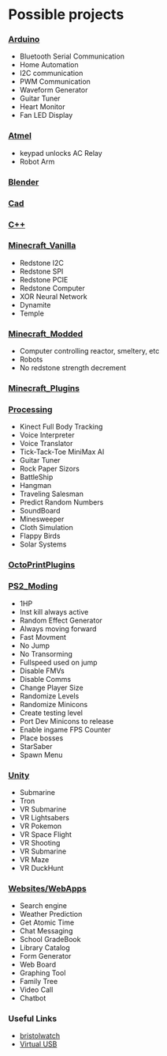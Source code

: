 <h1>Possible projects</h1>

<h3><a href="arduino">Arduino</a></h3>
<ul>
	<li>Bluetooth Serial Communication</li>
	<li>Home Automation</li>
	<li>I2C communication</li>
	<li>PWM Communication</li>
	<li>Waveform Generator</li>
	<li>Guitar Tuner</li>
	<li>Heart Monitor</li>
	<li>Fan LED Display</li>
</ul>

<h3><a href="Atmel">Atmel</a></h3>
<ul>
	<li>keypad unlocks AC Relay</li>
	<li>Robot Arm</li>
</ul>

<h3><a href="Blender">Blender</a></h3>
<ul>
</ul>

<h3><a href="Cad">Cad</a></h3>
<ul>
</ul>
<h3><a href="cpp">C++</a></h3>
<ul>
</ul>

<h3><a href="Minecraft_Vanilla">Minecraft_Vanilla</a></h3>
<ul>
	<li>Redstone I2C</li>
	<li>Redstone SPI</li>
	<li>Redstone PCIE</li>
	<li>Redstone Computer</li>
	<li>XOR Neural Network</li>
	<li>Dynamite</li>
	<li>Temple</li>
</ul>

<h3><a href="Minecraft_Modded">Minecraft_Modded</a></h3>
<ul>
	<li>Computer controlling reactor, smeltery, etc</li>
	<li>Robots</li>
	<li>No redstone strength decrement</li>
</ul>

<h3><a href="Minecraft_Plugins">Minecraft_Plugins</a></h3>
<ul>
</ul>

<h3><a href="processing">Processing</a></h3>
<ul>
	<li>Kinect Full Body Tracking</li>
	<li>Voice Interpreter</li>
	<li>Voice Translator</li>
	<li>Tick-Tack-Toe MiniMax AI</li>
	<li>Guitar Tuner</li>
	<li>Rock Paper Sizors</li>
	<li>BattleShip</li>
	<li>Hangman</li>
	<li>Traveling Salesman</li>
	<li>Predict Random Numbers</li>
	<li>SoundBoard</li>
	<li>Minesweeper</li>
	<li>Cloth Simulation</li>
	<li>Flappy Birds</li>
	<li>Solar Systems</li>
</ul>
<h3><a href="OctoPrintPlugins">OctoPrintPlugins</a></h3>
<ul>
</ul>
<h3><a href="PS2_Moding">PS2_Moding</a></h3>
<ul>
	<li>1HP</li>
	<li>Inst kill always active</li>
	<li>Random Effect Generator</li>
	<li>Always moving forward</li>
	<li>Fast Movment</li>
	<li>No Jump</li>
	<li>No Transorming</li>
	<li>Fullspeed used on jump</li>
	<li>Disable FMVs</li>
	<li>Disable Comms</li>
	<li>Change Player Size</li>
	<li>Randomize Levels</li>
	<li>Randomize Minicons</li>
	<li>Create testing level</li>
	<li>Port Dev Minicons to release</li>
	<li>Enable ingame FPS Counter</li>
	<li>Place bosses</li>
	<li>StarSaber</li>
	<li>Spawn Menu</li>
</ul>
<h3><a href="Unity">Unity</a></h3>
<ul>
	<li>Submarine</li>
	<li>Tron</li>
	<li>VR Submarine</li>
	<li>VR Lightsabers</li>
	<li>VR Pokemon</li>
	<li>VR Space Flight</li>
	<li>VR Shooting</li>
	<li>VR Submarine</li>
	<li>VR Maze</li>
	<li>VR DuckHunt</li>
</ul>

<h3><a href="Websites">Websites/WebApps</a></h3>
<ul>
	<li>Search engine</li>
	<li>Weather Prediction</li>
	<li>Get Atomic Time</li>
	<li>Chat Messaging</li>
	<li>School GradeBook</li>
	<li>Library Catalog</li>
	<li>Form Generator</li>
	<li>Web Board</li>
	<li>Graphing Tool</li>
	<li>Family Tree</li>
	<li>Video Call</li>
	<li>Chatbot</li>
</ul>

<h3>Useful Links</h3>
<ul>
	<li><a href="http://www.bristolwatch.com/">bristolwatch</a></li>
	<li><a href="https://www.obdev.at/products/vusb/index.html">Virtual USB</a></li>
</ul>

